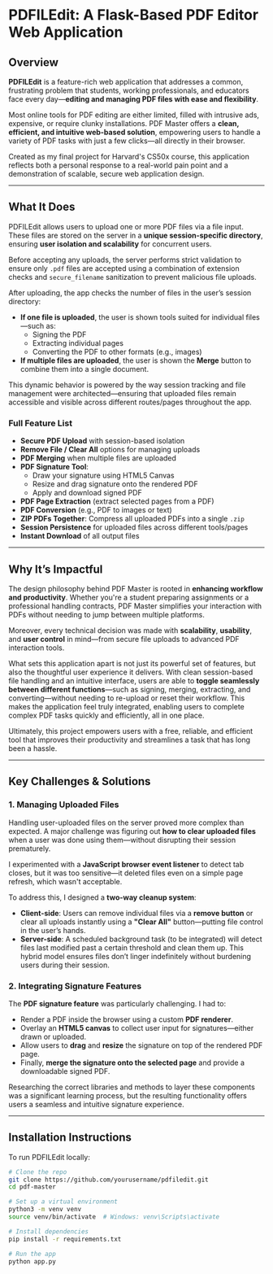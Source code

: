 # PDFILEdit: A Flask-Based PDF Editor Web Application

## Overview

**PDFILEdit** is a feature-rich web application that addresses a common, frustrating problem that students, working professionals, and educators face every day—**editing and managing PDF files with ease and flexibility**.

Most online tools for PDF editing are either limited, filled with intrusive ads, expensive, or require clunky installations. PDF Master offers a **clean, efficient, and intuitive web-based solution**, empowering users to handle a variety of PDF tasks with just a few clicks—all directly in their browser.

Created as my final project for Harvard's CS50x course, this application reflects both a personal response to a real-world pain point and a demonstration of scalable, secure web application design.

---

## What It Does

PDFILEdit allows users to upload one or more PDF files via a file input. These files are stored on the server in a **unique session-specific directory**, ensuring **user isolation and scalability** for concurrent users. 

Before accepting any uploads, the server performs strict validation to ensure only `.pdf` files are accepted using a combination of extension checks and `secure_filename` sanitization to prevent malicious file uploads.

After uploading, the app checks the number of files in the user’s session directory:

- **If one file is uploaded**, the user is shown tools suited for individual files—such as:
  - Signing the PDF
  - Extracting individual pages
  - Converting the PDF to other formats (e.g., images)
- **If multiple files are uploaded**, the user is shown the **Merge** button to combine them into a single document.

This dynamic behavior is powered by the way session tracking and file management were architected—ensuring that uploaded files remain accessible and visible across different routes/pages throughout the app.


### Full Feature List

- **Secure PDF Upload** with session-based isolation
- **Remove File / Clear All** options for managing uploads
- **PDF Merging** when multiple files are uploaded
- **PDF Signature Tool**:
  - Draw your signature using HTML5 Canvas
  - Resize and drag signature onto the rendered PDF
  - Apply and download signed PDF
- **PDF Page Extraction** (extract selected pages from a PDF)
- **PDF Conversion** (e.g., PDF to images or text)
- **ZIP PDFs Together**: Compress all uploaded PDFs into a single `.zip` 
- **Session Persistence** for uploaded files across different tools/pages
- **Instant Download** of all output files

---

## Why It’s Impactful

The design philosophy behind PDF Master is rooted in **enhancing workflow and productivity**. Whether you're a student preparing assignments or a professional handling contracts, PDF Master simplifies your interaction with PDFs without needing to jump between multiple platforms.

Moreover, every technical decision was made with **scalability**, **usability**, and **user control** in mind—from secure file uploads to advanced PDF interaction tools.

What sets this application apart is not just its powerful set of features, but also the thoughtful user experience it delivers. With clean session-based file handling and an intuitive interface, users are able to **toggle seamlessly between different functions**—such as signing, merging, extracting, and converting—without needing to re-upload or reset their workflow. This makes the application feel truly integrated, enabling users to complete complex PDF tasks quickly and efficiently, all in one place.

Ultimately, this project empowers users with a free, reliable, and efficient tool that improves their productivity and streamlines a task that has long been a hassle.

---

## Key Challenges & Solutions

### 1. **Managing Uploaded Files**

Handling user-uploaded files on the server proved more complex than expected. A major challenge was figuring out **how to clear uploaded files** when a user was done using them—without disrupting their session prematurely.

I experimented with a **JavaScript browser event listener** to detect tab closes, but it was too sensitive—it deleted files even on a simple page refresh, which wasn't acceptable. 

To address this, I designed a **two-way cleanup system**:
- **Client-side**: Users can remove individual files via a **remove button** or clear all uploads instantly using a **"Clear All"** button—putting file control in the user’s hands.
- **Server-side**: A scheduled background task (to be integrated) will detect files last modified past a certain threshold and clean them up. This hybrid model ensures files don’t linger indefinitely without burdening users during their session.

### 2. **Integrating Signature Features**

The **PDF signature feature** was particularly challenging. I had to:
- Render a PDF inside the browser using a custom **PDF renderer**.
- Overlay an **HTML5 canvas** to collect user input for signatures—either drawn or uploaded.
- Allow users to **drag** and **resize** the signature on top of the rendered PDF page.
- Finally, **merge the signature onto the selected page** and provide a downloadable signed PDF.

Researching the correct libraries and methods to layer these components was a significant learning process, but the resulting functionality offers users a seamless and intuitive signature experience.

---

## Installation Instructions

To run PDFILEdit locally:

```bash
# Clone the repo
git clone https://github.com/yourusername/pdfiledit.git
cd pdf-master

# Set up a virtual environment
python3 -m venv venv
source venv/bin/activate  # Windows: venv\Scripts\activate

# Install dependencies
pip install -r requirements.txt

# Run the app
python app.py
